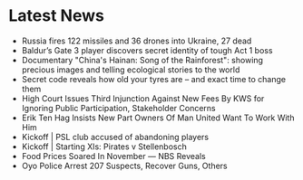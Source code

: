 # Latest News
-  Russia fires 122 missiles and 36 drones into Ukraine, 27 dead
-  Baldur’s Gate 3 player discovers secret identity of tough Act 1 boss
-  Documentary "China's Hainan: Song of the Rainforest": showing precious images and telling ecological stories to the world
-  Secret code reveals how old your tyres are – and exact time to change them
-  High Court Issues Third Injunction Against New Fees By KWS for Ignoring Public Participation, Stakeholder Concerns
-  Erik Ten Hag Insists New Part Owners Of Man United Want To Work With Him
-  Kickoff | PSL club accused of abandoning players
-  Kickoff | Starting XIs: Pirates v Stellenbosch
-  Food Prices Soared In November — NBS Reveals
-  Oyo Police Arrest 207 Suspects, Recover Guns, Others
